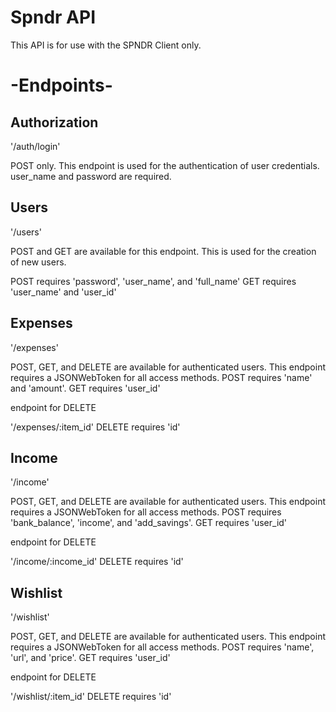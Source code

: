 # Spndr API

This API is for use with the SPNDR Client only.

# -Endpoints-

## Authorization

'/auth/login'

POST only. This endpoint is used for the authentication of user credentials.
user_name and password are required.

## Users

'/users'

POST and GET are available for this endpoint. This is used for
the creation of new users.

POST requires 'password', 'user_name', and 'full_name'
GET requires 'user_name' and 'user_id'

## Expenses

'/expenses'

POST, GET, and DELETE are available for authenticated users.
This endpoint requires a JSONWebToken for all access methods.
POST requires 'name' and 'amount'.
GET requires 'user_id'

endpoint for DELETE

'/expenses/:item_id'
DELETE requires 'id'

## Income

'/income'

POST, GET, and DELETE are available for authenticated users.
This endpoint requires a JSONWebToken for all access methods.
POST requires 'bank_balance', 'income', and 'add_savings'.
GET requires 'user_id'

endpoint for DELETE

'/income/:income_id'
DELETE requires 'id'

## Wishlist

'/wishlist'

POST, GET, and DELETE are available for authenticated users.
This endpoint requires a JSONWebToken for all access methods.
POST requires 'name', 'url', and 'price'.
GET requires 'user_id'

endpoint for DELETE

'/wishlist/:item_id'
DELETE requires 'id'
